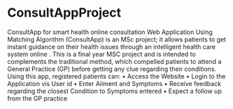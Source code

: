 # ConsultAppProject
ConsultApp for smart health online consultation Web Application Using Matching Algorithm (ConsultApp) is an MSc project; it allows patients to get instant guidance on their health issues through an intelligent health care system online . This is a final year MSC project and is intended to complements the traditional method, which compelled patients to attend a General Practice (GP) before getting any clue regarding their conditions. Using this app, registered patients can: • Access the Website • Login to the Application vis User id • Enter Ailment and Symptoms • Receive feedback regarding the closest Condition to Symptoms entered • Expect a follow up from the GP practice
